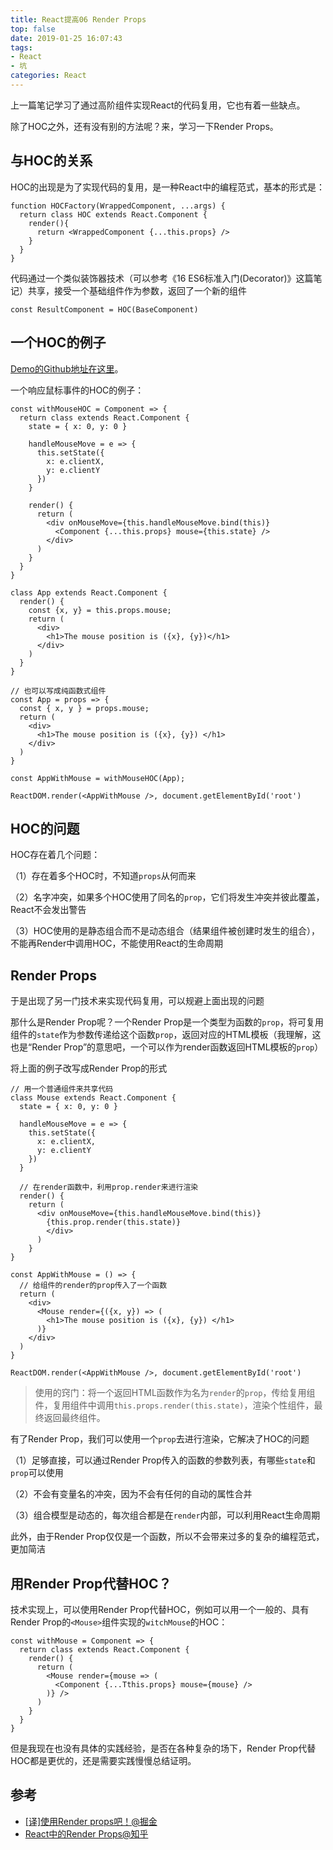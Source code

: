 ```yaml
---
title: React提高06 Render Props
top: false
date: 2019-01-25 16:07:43
tags:
- React
- 坑
categories: React
---
```


上一篇笔记学习了通过高阶组件实现React的代码复用，它也有着一些缺点。

除了HOC之外，还有没有别的方法呢？来，学习一下Render Props。

<!-- more -->

## 与HOC的关系

HOC的出现是为了实现代码的复用，是一种React中的编程范式，基本的形式是：

```
function HOCFactory(WrappedComponent, ...args) {
  return class HOC extends React.Component {
    render(){
      return <WrappedComponent {...this.props} />
    }
  }
}
```
代码通过一个类似装饰器技术（可以参考《16 ES6标准入门(Decorator)》这篇笔记）共享，接受一个基础组件作为参数，返回了一个新的组件

```JS
const ResultComponent = HOC(BaseComponent)
```

## 一个HOC的例子

[Demo的Github地址在这里](https://github.com/duola8789/react-practice)。

一个响应鼠标事件的HOC的例子：

```
const withMouseHOC = Component => {
  return class extends React.Component {
    state = { x: 0, y: 0 }
    
    handleMouseMove = e => {
      this.setState({
        x: e.clientX,
        y: e.clientY
      })
    }
    
    render() {
      return (
        <div onMouseMove={this.handleMouseMove.bind(this)}
          <Component {...this.props} mouse={this.state} />
        </div>
      )
    }
  }
}

class App extends React.Component {
  render() {
    const {x, y} = this.props.mouse;
    return (
      <div>
        <h1>The mouse position is ({x}, {y})</h1>
      </div>
    )
  }
}

// 也可以写成纯函数式组件
const App = props => {
  const { x, y } = props.mouse;
  return (
    <div>
      <h1>The mouse position is ({x}, {y}) </h1>
    </div>
  )
}

const AppWithMouse = withMouseHOC(App);

ReactDOM.render(<AppWithMouse />, document.getElementById('root')
```

## HOC的问题

HOC存在着几个问题：

（1）存在着多个HOC时，不知道`props`从何而来

（2）名字冲突，如果多个HOC使用了同名的`prop`，它们将发生冲突并彼此覆盖，React不会发出警告

（3）HOC使用的是静态组合而不是动态组合（结果组件被创建时发生的组合），不能再Render中调用HOC，不能使用React的生命周期

## Render Props

于是出现了另一门技术来实现代码复用，可以规避上面出现的问题

那什么是Render Prop呢？一个Render Prop是一个类型为函数的`prop`，将可复用组件的`state`作为参数传递给这个函数`prop`，返回对应的HTML模板（我理解，这也是“Render Prop”的意思吧，一个可以作为render函数返回HTML模板的`prop`）

将上面的例子改写成Render Prop的形式

```
// 用一个普通组件来共享代码
class Mouse extends React.Component {
  state = { x: 0, y: 0 }
  
  handleMouseMove = e => {
    this.setState({
      x: e.clientX,
      y: e.clientY
    })
  }
  
  // 在render函数中，利用prop.render来进行渲染
  render() {
    return (
      <div onMouseMove={this.handleMouseMove.bind(this)}
        {this.prop.render(this.state)}
        </div>
      )
    }
}

const AppWithMouse = () => {
  // 给组件的render的prop传入了一个函数
  return (
    <div>
      <Mouse render={({x, y}) => (
        <h1>The mouse position is ({x}, {y}) </h1>
      )}
    </div>
  )
}

ReactDOM.render(<AppWithMouse />, document.getElementById('root')
```

> 使用的窍门：将一个返回HTML函数作为名为`render`的`prop`，传给复用组件，复用组件中调用`this.props.render(this.state)`，渲染个性组件，最终返回最终组件。

有了Render Prop，我们可以使用一个`prop`去进行渲染，它解决了HOC的问题

（1）足够直接，可以通过Render Prop传入的函数的参数列表，有哪些`state`和`prop`可以使用

（2）不会有变量名的冲突，因为不会有任何的自动的属性合并

（3）组合模型是动态的，每次组合都是在`render`内部，可以利用React生命周期

此外，由于Render Prop仅仅是一个函数，所以不会带来过多的复杂的编程范式，更加简洁

## 用Render Prop代替HOC？

技术实现上，可以使用Render Prop代替HOC，例如可以用一个一般的、具有Render Prop的`<Mouse>`组件实现的`witchMouse`的HOC：

```
const withMouse = Component => {
  return class extends React.Component {
    render() {
      return (
        <Mouse render={mouse => (
          <Component {...Tthis.props} mouse={mouse} />
        )} />
      )
    }
  }
}
```
但是我现在也没有具体的实践经验，是否在各种复杂的场下，Render Prop代替HOC都是更优的，还是需要实践慢慢总结证明。


## 参考
- [[译]使用Render props吧！@掘金](https://juejin.im/post/5a3087746fb9a0450c4963a5)
- [React中的Render Props@知乎](https://zhuanlan.zhihu.com/p/31267131)
